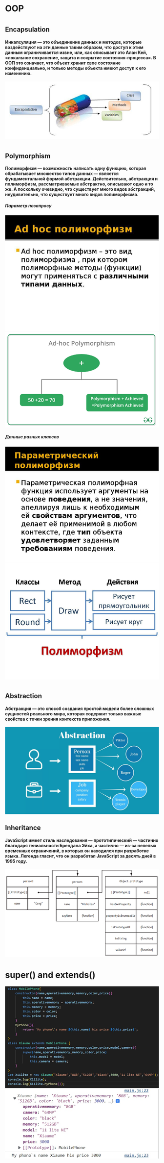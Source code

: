 # OOP
#
## Encapsulation
#### Инкапсуляция — это объединение данных и методов, которые воздействуют на эти данные таким образом, что доступ к этим данным ограничивается извне, или, как описывает это Алан Кей, «локальное сохранение, защита и сокрытие состояния-процесса». В ООП это означает, что объект хранит свое состояние конфиденциально, и только методы объекта имеют доступ к его изменению.
![](./img/img.jpeg)
#
## Polymorphism
#### Полиморфизм — возможность написать одну функцию, которая обрабатывает множество типов данных — является фундаментальной формой абстракции. Действительно, абстракция и полиморфизм, рассматриваемые абстрактно, описывают одно и то же. А поскольку очевидно, что существует много видов абстракций, неудивительно, что существует много видов полиморфизма.
##### Параметр позапросу
![](./img/img2.jpg)
![](./img/img3.png)
##### Данные разных классов
![](./img/img1.jpg)
![](./img/img4.jpg)
#
## Abstraction
#### Абстракция — это способ создания простой модели более сложных сущностей реального мира, которая содержит только важные свойства с точки зрения контекста приложения.
![](./img/img6.jpg)
## Inheritance
#### JavaScript имеет стиль наследования — прототипический — частично благодаря гениальности Брендана Эйха, а частично — из-за нелепых временных ограничений, в которых он находился при разработке языка. Легенда гласит, что он разработал JavaScript за десять дней в 1995 году.
![](./img/img5.png)
#
# super() and extends()
#### 
![](./img/js1.jpg)
![](./img/js2.jpg)